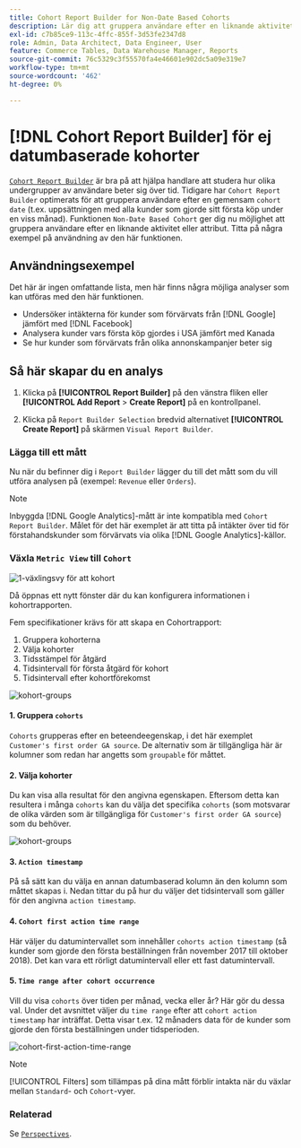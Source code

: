 ```yaml
---
title: Cohort Report Builder for Non-Date Based Cohorts
description: Lär dig att gruppera användare efter en liknande aktivitet eller attribut.
exl-id: c7b85ce9-113c-4ffc-855f-3d53fe2347d8
role: Admin, Data Architect, Data Engineer, User
feature: Commerce Tables, Data Warehouse Manager, Reports
source-git-commit: 76c5329c3f55570fa4e46601e902dc5a09e319e7
workflow-type: tm+mt
source-wordcount: '462'
ht-degree: 0%

---
```


# [!DNL Cohort Report Builder] för ej datumbaserade kohorter

[`Cohort Report Builder`](../dev-reports/cohort-rpt-bldr.md) är bra på att hjälpa handlare att studera hur olika undergrupper av användare beter sig över tid. Tidigare har `Cohort Report Builder` optimerats för att gruppera användare efter en gemensam `cohort date` (t.ex. uppsättningen med alla kunder som gjorde sitt första köp under en viss månad). Funktionen `Non-Date Based Cohort` ger dig nu möjlighet att gruppera användare efter en liknande aktivitet eller attribut. Titta på några exempel på användning av den här funktionen.

## Användningsexempel

Det här är ingen omfattande lista, men här finns några möjliga analyser som kan utföras med den här funktionen.

* Undersöker intäkterna för kunder som förvärvats från [!DNL Google] jämfört med [!DNL Facebook]
* Analysera kunder vars första köp gjordes i USA jämfört med Kanada
* Se hur kunder som förvärvats från olika annonskampanjer beter sig

## Så här skapar du en analys

1. Klicka på **[!UICONTROL Report Builder]** på den vänstra fliken eller **[!UICONTROL Add Report** > **Create Report]** på en kontrollpanel.

1. Klicka på `Report Builder Selection` bredvid alternativet **[!UICONTROL Create Report]** på skärmen `Visual Report Builder`.

### Lägga till ett mått

Nu när du befinner dig i `Report Builder` lägger du till det mått som du vill utföra analysen på (exempel: `Revenue` eller `Orders`).

>[!NOTE]
>
>Inbyggda [!DNL Google Analytics]-mått är inte kompatibla med `Cohort Report Builder`. Målet för det här exemplet är att titta på intäkter över tid för förstahandskunder som förvärvats via olika [!DNL Google Analytics]-källor.

### Växla `Metric View` till `Cohort`

![1-växlingsvy för att kohort](../../assets/1-toggle-metric-view-to-cohort.png)

Då öppnas ett nytt fönster där du kan konfigurera informationen i kohortrapporten.

Fem specifikationer krävs för att skapa en Cohortrapport:

1. Gruppera kohorterna
1. Välja kohorter
1. Tidsstämpel för åtgärd
1. Tidsintervall för första åtgärd för kohort
1. Tidsintervall efter kohortförekomst

![kohort-groups](../../assets/2-cohort-groups.png)<!--{: width="200" height="224"}-->



#### &#x200B;1. Gruppera `cohorts`

`Cohorts` grupperas efter en beteendeegenskap, i det här exemplet `Customer's first order GA source`. De alternativ som är tillgängliga här är kolumner som redan har angetts som `groupable` för måttet.

#### &#x200B;2. Välja kohorter

Du kan visa alla resultat för den angivna egenskapen. Eftersom detta kan resultera i många `cohorts` kan du välja det specifika `cohorts` (som motsvarar de olika värden som är tillgängliga för `Customer's first order GA source`) som du behöver.

![kohort-groups](../../assets/4-cohort-groups.png)<!--{: width="300" height="338"}-->

#### 3. `Action timestamp`

På så sätt kan du välja en annan datumbaserad kolumn än den kolumn som måttet skapas i. Nedan tittar du på hur du väljer det tidsintervall som gäller för den angivna `action timestamp`.

#### 4. `Cohort first action time range`

Här väljer du datumintervallet som innehåller `cohorts action timestamp` (så kunder som gjorde den första beställningen från november 2017 till oktober 2018). Det kan vara ett rörligt datumintervall eller ett fast datumintervall.

#### 5. `Time range after cohort occurrence`

Vill du visa `cohorts` över tiden per månad, vecka eller år? Här gör du dessa val. Under det avsnittet väljer du `time range` efter att `cohort action timestamp` har inträffat. Detta visar t.ex. 12 månaders data för de kunder som gjorde den första beställningen under tidsperioden.

![cohort-first-action-time-range](../../assets/5-cohort-first-action-time-range.png)<!--{: width="400" height="557"}-->

>[!NOTE]
>
>[!UICONTROL Filters] som tillämpas på dina mått förblir intakta när du växlar mellan `Standard`- och `Cohort`-vyer.

### Relaterad

Se [`Perspectives`](../../data-analyst/dev-reports/cohort-rpt-bldr.md).
